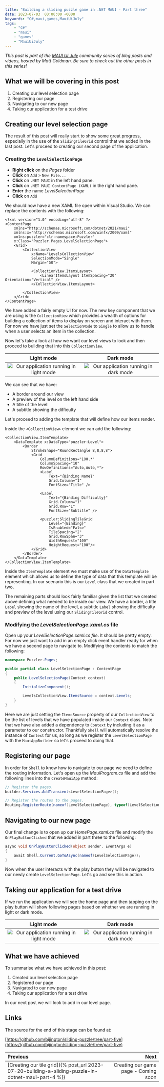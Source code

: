 ```yaml
---
title: "Building a sliding puzzle game in .NET MAUI - Part three"
date: 2023-07-03  00:00:00 +0000
keywords: "C#,maui,games,MauiUiJuly"
tags:
    - "C#"
    - "maui"
    - "games"
    - "MauiUiJuly"
---
```


*This post is part of the [MAUI UI July](https://goforgoldman.com/posts/maui-ui-july-23/) community series of blog posts and videos, hosted by Matt Goldman. Be sure to check out the other posts in this series!*

## What we will be covering in this post

1. Creating our level selection page
1. Registering our page
1. Navigating to our new page
1. Taking our application for a test drive

## Creating our level selection page

The result of this post will really start to show some great progress, especially in the use of the `SlidingTileGrid` control that we added in the last post. Let's proceed to creating our second page of the application.

### Creating the `LevelSelectionPage`

- **Right click** on the *Pages* folder
- **Click** on `Add` > `New File...`
- **Click** on `.NET MAUI` in the left hand pane.
- **Click** on `.NET MAUI ContentPage (XAML)` in the right hand pane.
- **Enter** the name *LevelSelectionPage*
- **Click** on `Add`

We should now have a new XAML file open within Visual Studio. We can replace the contents with the following:

```xaml
<?xml version="1.0" encoding="utf-8" ?>
<ContentPage
    xmlns="http://schemas.microsoft.com/dotnet/2021/maui"
    xmlns:x="http://schemas.microsoft.com/winfx/2009/xaml"
    xmlns:puzzler="clr-namespace:Puzzler"
    x:Class="Puzzler.Pages.LevelSelectionPage">
    <Grid>
        <CollectionView
            x:Name="LevelsCollectionView"
            SelectionMode="Single"
            Margin="50">

            <CollectionView.ItemsLayout>
                <LinearItemsLayout ItemSpacing="20" Orientation="Vertical" />
            </CollectionView.ItemsLayout>

        </CollectionView>
    </Grid>
</ContentPage>
```

We have added a fairly empty UI for now. The new key component that we are using is the `CollectionView` which provides a wealth of options for building a collection of items to display on screen and interact with them. For now we have just set the `SelectionMode` to `Single` to allow us to handle when a user selects an item in the collection.

Now let's take a look at how we want our level views to look and then proceed to building that into this `CollectionView`.

Light mode             |  Dark mode
:-------------------------:|:-------------------------:
![Our application running in light mode](/images/2023-07-20-building-a-sliding-puzzle-in-dotnet-maui-part-5/collection-view-cell-1.png)  |  ![Our application running in dark mode](/images/2023-07-20-building-a-sliding-puzzle-in-dotnet-maui-part-5/collection-view-cell-2.png)

We can see that we have:

- A border around our view
- A preview of the level on the left hand side
- A title of the level
- A subtitle showing the difficulty

Let's proceed to adding the template that will define how our items render.

Inside the `<CollectionView>` element we can add the following:

```xaml
<CollectionView.ItemTemplate>
    <DataTemplate x:DataType="puzzler:Level">
        <Border
            StrokeShape="RoundRectangle 8,8,8,8">
            <Grid
                ColumnDefinitions="100,*"
                ColumnSpacing="10"
                RowDefinitions="Auto,Auto,*">
                <Label
                    Text="{Binding Name}"
                    Grid.Column="1"
                    FontSize="Title" />

                <Label
                    Text="{Binding Difficulty}"
                    Grid.Column="1"
                    Grid.Row="1"
                    FontSize="Subtitle" />

                <puzzler:SlidingTileGrid
                    Level="{Binding}"
                    IsEnabled="False"
                    TileSpacing="2"
                    Grid.RowSpan="3"
                    WidthRequest="100"
                    HeightRequest="100"/>
            </Grid>
        </Border>
    </DataTemplate>
</CollectionView.ItemTemplate>
```

Inside the `ItemTemplate` element we must make use of the `DataTemplate` element which allows us to define the type of data that this template will be representing. In our scenario this is our `Level` class that we created in part two.

The remaining parts should look fairly familiar given the list that we created above defining what needed to be inside our view. We have a border, a title `Label` showing the name of the level, a subtitle `Label` showing the difficulty and preview of the level using our `SlidingTileGrid` control.

### Modifying the *LevelSelectionPage.xaml.cs* file

Open up your *LevelSelectionPage.xaml.cs file*. It should be pretty empty. For now we just want to add in an empty click event handler ready for when we have a second page to navigate to. Modifying the contents to match the following:

```csharp
namespace Puzzler.Pages;

public partial class LevelSelectionPage : ContentPage
{
    public LevelSelectionPage(Context context)
    {
        InitializeComponent();

        LevelsCollectionView.ItemsSource = context.Levels;
    }
}
```

Here we are just setting the `ItemsSource` property of our `CollectionView` to be the list of levels that we have populated inside our `Context` class. Note that we have also added a dependency to `Context` by including it as a parameter to our constructor. Thankfully `Shell` will automatically resolve the instance of `Context` for us, so long as we register the `LevelSelectionPage` with the `MauiAppBuilder` so let's proceed to doing that.

## Registering our page

In order for `Shell` to know how to navigate to our page we need to define the routing information. Let's open up the *MauiProgram.cs* file and add the following lines into the `CreateMauiApp` method:

```csharp
// Register the pages.
builder.Services.AddTransient<LevelSelectionPage>();

// Register the routes to the pages.
Routing.RegisterRoute(nameof(LevelSelectionPage), typeof(LevelSelectionPage));
```

## Navigating to our new page

Our final change is to open up our *HomePage.xaml.cs* file and modify the `OnPlayButtonClicked` that we added in part three to the following:

```csharp
async void OnPlayButtonClicked(object sender, EventArgs e)
{
    await Shell.Current.GoToAsync(nameof(LevelSelectionPage));
}
```

Now when the user interacts with the play button they will be navigated to our newly create `LevelSelectionPage`. Let's go and see this in action.

## Taking our application for a test drive

If we run the application we will see the home page and then tapping on the play button will show following pages based on whether we are running in light or dark mode.

Light mode             |  Dark mode
:-------------------------:|:-------------------------:
![Our application running in light mode](/images/2023-07-20-building-a-sliding-puzzle-in-dotnet-maui-part-5/result-1.png)  |  ![Our application running in dark mode](/images/2023-07-20-building-a-sliding-puzzle-in-dotnet-maui-part-5/result-2.png)

## What we have achieved

To summarise what we have achieved in this post:

1. Created our level selection page
1. Registered our page
1. Navigated to our new page
1. Taking our application for a test drive

In our next post we will look to add in our level page.

## Links

The source for the end of this stage can be found at:

[https://github.com/bijington/sliding-puzzle/tree/part-five](https://github.com/bijington/sliding-puzzle/tree/part-five)

Previous             |  Next
:-------------------------|-------------------------:
[Creating our tile grid]({% post_url 2023-07-20-building-a-sliding-puzzle-in-dotnet-maui-part-4 %}) | Creating our game page - Coming soon
